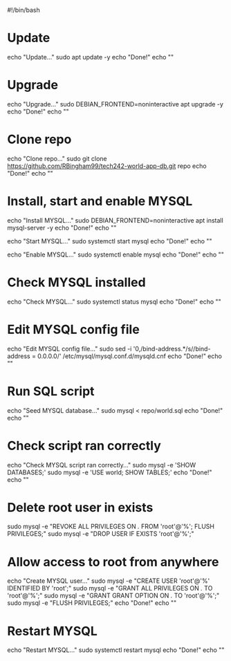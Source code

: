 #!/bin/bash

# Update
echo "Update..."
sudo apt update -y
echo "Done!"
echo ""

# Upgrade
echo "Upgrade..."
sudo DEBIAN_FRONTEND=noninteractive apt upgrade -y
echo "Done!"
echo ""

# Clone repo
echo "Clone repo..."
sudo git clone https://github.com/RBingham99/tech242-world-app-db.git repo
echo "Done!"
echo ""

# Install, start and enable MYSQL
echo "Install MYSQL..."
sudo DEBIAN_FRONTEND=noninteractive apt install mysql-server -y
echo "Done!"
echo ""

echo "Start MYSQL..."
sudo systemctl start mysql
echo "Done!"
echo ""

echo "Enable MYSQL..."
sudo systemctl enable mysql
echo "Done!"
echo ""

# Check MYSQL installed
echo "Check MYSQL..."
sudo systemctl status mysql
echo "Done!"
echo ""

# Edit MYSQL config file
echo "Edit MYSQL config file..."
sudo sed -i '0,/bind-address.*/s//bind-address            = 0.0.0.0/' /etc/mysql/mysql.conf.d/mysqld.cnf
echo "Done!"
echo ""

# Run SQL script
echo "Seed MYSQL database..."
sudo mysql < repo/world.sql
echo "Done!"
echo ""

# Check script ran correctly
echo "Check MYSQL script ran correctly..."
sudo mysql -e 'SHOW DATABASES;'
sudo mysql -e 'USE world; SHOW TABLES;'
echo "Done!"
echo ""

# Delete root user in exists
sudo mysql -e "REVOKE ALL PRIVILEGES ON *.* FROM 'root'@'%'; FLUSH PRIVILEGES;"
sudo mysql -e "DROP USER IF EXISTS 'root'@'%';"

# Allow access to root from anywhere
echo "Create MYSQL user..."
sudo mysql -e "CREATE USER 'root'@'%' IDENTIFIED BY 'root';"
sudo mysql -e "GRANT ALL PRIVILEGES ON *.* TO 'root'@'%';"
sudo mysql -e "GRANT GRANT OPTION ON *.* TO 'root'@'%';"
sudo mysql -e "FLUSH PRIVILEGES;"
echo "Done!"
echo ""

# Restart MYSQL
echo "Restart MYSQL..."
sudo systemctl restart mysql
echo "Done!"
echo ""